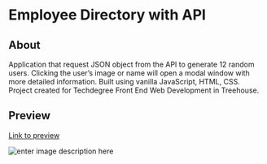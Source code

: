 
# Employee Directory with API

## About

Application that request JSON object from the API to generate 12 random users. Clicking the user’s image or name will open a modal window with more detailed information. Built using vanilla JavaScript, HTML, CSS.
Project created for Techdegree Front End Web Development  in Treehouse.

## Preview


[Link to preview](https://stanleyz94.github.io/techdegree-project-8/)


![enter image description here](https://i.ibb.co/XL8kHnD/work1-large.png)




